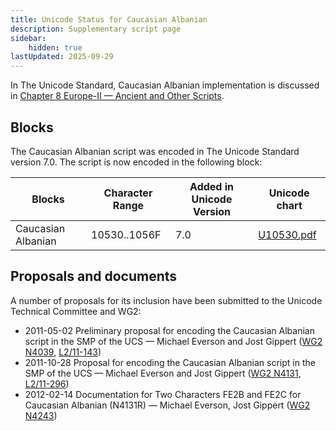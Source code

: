 ```yaml
---
title: Unicode Status for Caucasian Albanian
description: Supplementary script page
sidebar:
    hidden: true
lastUpdated: 2025-09-29
---
```


In The Unicode Standard, Caucasian Albanian implementation is discussed in [Chapter 8 Europe-II — Ancient and Other Scripts](https://www.unicode.org/versions/latest/core-spec/chapter-8/#G32223).

## Blocks

The Caucasian Albanian script was encoded in The Unicode Standard version 7.0. The script is now encoded in the following block:

| Blocks | Character Range | Added in Unicode Version | Unicode chart |
| ------ | --------------- | ------------------------ | ------------- |
| Caucasian Albanian | 10530..1056F | 7.0 | [U10530.pdf](http://www.unicode.org/charts/PDF/U10530.pdf) |

## Proposals and documents

A number of proposals for its inclusion have been submitted to the Unicode Technical Committee and WG2:
- 2011-05-02 Preliminary proposal for encoding the Caucasian Albanian script in the SMP of the UCS — Michael Everson and Jost Gippert ([WG2 N4039](https://www.unicode.org/wg2/docs/n4039.pdf), [L2/11-143](http://www.unicode.org/cgi-bin/GetMatchingDocs.pl?L2/11-143))
- 2011-10-28 Proposal for encoding the Caucasian Albanian script in the SMP of the UCS — Michael Everson and Jost Gippert ([WG2 N4131](https://www.unicode.org/wg2/docs/n4131.pdf), [L2/11-296](http://www.unicode.org/cgi-bin/GetMatchingDocs.pl?L2/11-296))
- 2012-02-14 Documentation for Two Characters FE2B and FE2C for Caucasian Albanian (N4131R) — Michael Everson, Jost Gippert ([WG2 N4243](https://www.unicode.org/wg2/docs/n4243.pdf))
